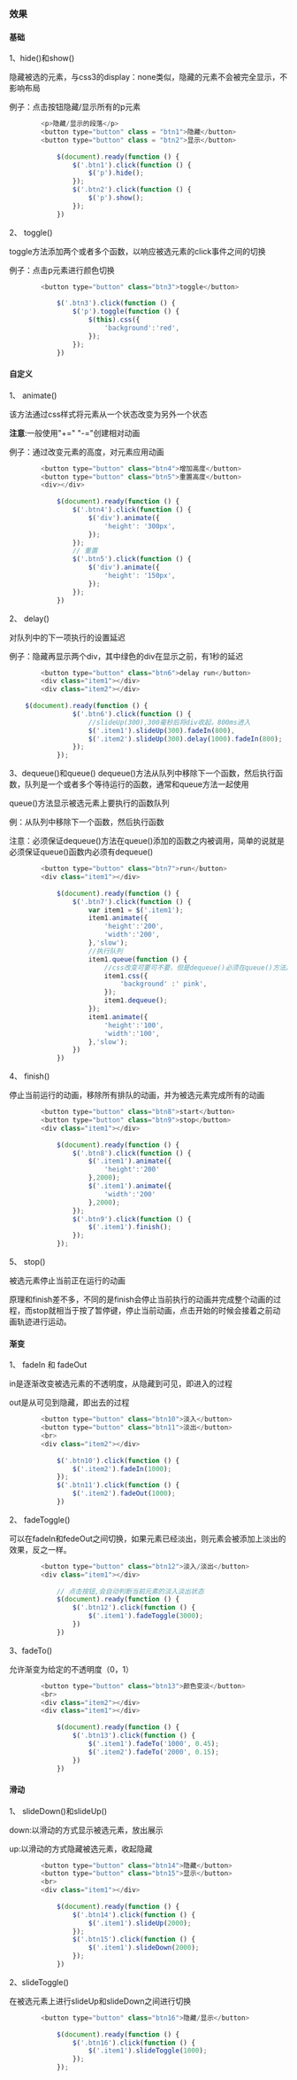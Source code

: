### 效果

#### 基础
1、hide()和show()

隐藏被选的元素，与css3的display：none类似，隐藏的元素不会被完全显示，不影响布局

例子：点击按钮隐藏/显示所有的p元素

```js
		<p>隐藏/显示的段落</p>
		<button type="button" class = "btn1">隐藏</button>
		<button type="button" class = "btn2">显示</button>
		
			$(document).ready(function () {
				$('.btn1').click(function () {
					$('p').hide();
				});
				$('.btn2').click(function () {
					$('p').show();
				});
			})
```
2、 toggle()

toggle方法添加两个或者多个函数，以响应被选元素的click事件之间的切换

例子：点击p元素进行颜色切换

```js
		<button type="button" class="btn3">toggle</button>
		
			$('.btn3').click(function () {
				$('p').toggle(function () {
					$(this).css({
						'background':'red',
					});
				});
			})
```
#### 自定义

1、 animate()

该方法通过css样式将元素从一个状态改变为另外一个状态

__注意__:一般使用"+=" "-="创建相对动画

例子：通过改变元素的高度，对元素应用动画

```js
		<button type="button" class="btn4">增加高度</button>
		<button type="button" class="btn5">重置高度</button>
		<div></div>
		
			$(document).ready(function () {
				$('.btn4').click(function () {
					$('div').animate({
						'height': '300px',
					});
				});
				// 重置
				$('.btn5').click(function () {
					$('div').animate({
						'height': '150px',
					});
				});
			})
```
2、 delay()

对队列中的下一项执行的设置延迟

例子：隐藏再显示两个div，其中绿色的div在显示之前，有1秒的延迟

```js
		<button type="button" class="btn6">delay run</button>
		<div class="item1"></div>
		<div class="item2"></div>
		
	$(document).ready(function () {
				$('.btn6').click(function () {
					//slideUp(300),300毫秒后将div收起，800ms进入
					$('.item1').slideUp(300).fadeIn(800),
					$('.item2').slideUp(300).delay(1000).fadeIn(800);
				});
			});
```
3、dequeue()和queue() 
dequeue()方法从队列中移除下一个函数，然后执行函数，队列是一个或者多个等待运行的函数，通常和queue方法一起使用

queue()方法显示被选元素上要执行的函数队列

例：从队列中移除下一个函数，然后执行函数

注意：必须保证dequeue()方法在queue()添加的函数之内被调用，简单的说就是必须保证queue()函数内必须有dequeue()
```js
		<button type="button" class="btn7">run</button>
		<div class="item1"></div>
		
			$(document).ready(function () {
				$('.btn7').click(function () {
					var item1 = $('.item1');
					item1.animate({
						'height':'200',
						'width':'200',
					},'slow');
					//执行队列
					item1.queue(function () {
						//css改变可要可不要，但是dequeue()必须在queue()方法之内
						item1.css({
							'background' :' pink',
						});
						item1.dequeue();
					});
					item1.animate({
						'height':'100',
						'width':'100',
					},'slow');
				})
			})
```
4、 finish()

停止当前运行的动画，移除所有排队的动画，并为被选元素完成所有的动画

```js
		<button type="button" class="btn8">start</button>
		<button type="button" class="btn9">stop</button>
		<div class="item1"></div>
		
			$(document).ready(function () {
				$('.btn8').click(function () {
					$('.item1').animate({
						'height':'200'
					},2000);
					$('.item1').animate({
						'width':'200'
					},2000);
				});
				$('.btn9').click(function () {
					$('.item1').finish();
				});
			});
```
5、 stop()

被选元素停止当前正在运行的动画

原理和finish差不多，不同的是finish会停止当前执行的动画并完成整个动画的过程，而stop就相当于按了暂停键，停止当前动画，点击开始的时候会接着之前动画轨迹进行运动。

#### 渐变

1、 fadeIn 和 fadeOut

in是逐渐改变被选元素的不透明度，从隐藏到可见，即进入的过程

out是从可见到隐藏，即出去的过程

```js
		<button type="button" class="btn10">淡入</button>
		<button type="button" class="btn11">淡出</button>
		<br>
		<div class="item2"></div>
		
			$('.btn10').click(function () {
				$('.item2').fadeIn(1000);
			});
			$('.btn11').click(function () {
				$('.item2').fadeOut(1000);
			})
```
2、 fadeToggle()

可以在fadeIn和fedeOut之间切换，如果元素已经淡出，则元素会被添加上淡出的效果，反之一样。
```js
		<button type="button" class="btn12">淡入/淡出</button>
		<div class="item1"></div>
		
			// 点击按钮,会自动判断当前元素的淡入淡出状态
			$(document).ready(function () {
				$('.btn12').click(function () {
					$('.item1').fadeToggle(3000);
				})
			})
```
3、fadeTo()

允许渐变为给定的不透明度（0，1）

```js
		<button type="button" class="btn13">颜色变淡</button>
		<br>
		<div class="item2"></div>
		<div class="item1"></div>
		
			$(document).ready(function () {
				$('.btn13').click(function () {
					$('.item1').fadeTo('1000', 0.45);
					$('.item2').fadeTo('2000', 0.15);
				})
			})
```

#### 滑动

1、 slideDown()和slideUp()

down:以滑动的方式显示被选元素，放出展示

up:以滑动的方式隐藏被选元素，收起隐藏

```js
		<button type="button" class="btn14">隐藏</button>
		<button type="button" class="btn15">显示</button>
		<br>
		<div class="item1"></div>
		
			$(document).ready(function () {
				$('.btn14').click(function () {
					$('.item1').slideUp(2000);
				});
				$('.btn15').click(function () {
					$('.item1').slideDown(2000);
				});
			})
```
2、slideToggle()

在被选元素上进行slideUp和slideDown之间进行切换

```js
		<button type="button" class="btn16">隐藏/显示</button>
		
			$(document).ready(function () {
				$('.btn16').click(function () {
					$('.item1').slideToggle(1000);
				});
			});
```
